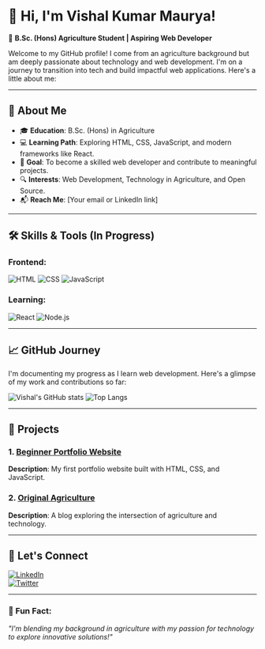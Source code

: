 # 👋 Hi, I'm Vishal Kumar Maurya!

🌱 **B.Sc. (Hons) Agriculture Student | Aspiring Web Developer**

Welcome to my GitHub profile! I come from an agriculture background but am deeply passionate about technology and web development. I'm on a journey to transition into tech and build impactful web applications. Here's a little about me:

---

## 🚀 About Me
- 🎓 **Education**: B.Sc. (Hons) in Agriculture  
- 💻 **Learning Path**: Exploring HTML, CSS, JavaScript, and modern frameworks like React.  
- 🌟 **Goal**: To become a skilled web developer and contribute to meaningful projects.  
- 🔍 **Interests**: Web Development, Technology in Agriculture, and Open Source.  
- 📬 **Reach Me**: [Your email or LinkedIn link]  

---

## 🛠️ Skills & Tools (In Progress)

### Frontend:
![HTML](https://img.shields.io/badge/HTML-E34F26?style=for-the-badge&logo=html5&logoColor=white)
![CSS](https://img.shields.io/badge/CSS-1572B6?style=for-the-badge&logo=css3&logoColor=white)
![JavaScript](https://img.shields.io/badge/JavaScript-F7DF1E?style=for-the-badge&logo=javascript&logoColor=black)

### Learning:
![React](https://img.shields.io/badge/React-61DAFB?style=for-the-badge&logo=react&logoColor=black)
![Node.js](https://img.shields.io/badge/Node.js-339933?style=for-the-badge&logo=node-dot-js&logoColor=white)

---

## 📈 GitHub Journey

I'm documenting my progress as I learn web development. Here's a glimpse of my work and contributions so far:

![Vishal's GitHub stats](https://github-readme-stats.vercel.app/api?username=vishalkumarmaurya&show_icons=true&theme=gruvbox)
![Top Langs](https://github-readme-stats.vercel.app/api/top-langs/?username=vishalkumarmaurya&layout=compact&theme=gruvbox)

---

## 🌟 Projects

### 1. [Beginner Portfolio Website](https://vishalkumarmaurya.github.io/Portfolio/)
**Description**: My first portfolio website built with HTML, CSS, and JavaScript.

### 2. [Original Agriculture](https://originalagriculture.wordpress.com/)
**Description**: A blog exploring the intersection of agriculture and technology.

---

## 🤝 Let's Connect

[![LinkedIn](https://img.shields.io/badge/LinkedIn-0A66C2?style=for-the-badge&logo=linkedin&logoColor=white)](https://www.linkedin.com/in/vishalkmaurya/)  
[![Twitter](https://img.shields.io/badge/Twitter-1DA1F2?style=for-the-badge&logo=twitter&logoColor=white)](https://x.com/vishal_kmaurya)

---

### 🌟 Fun Fact:
_"I'm blending my background in agriculture with my passion for technology to explore innovative solutions!"_
